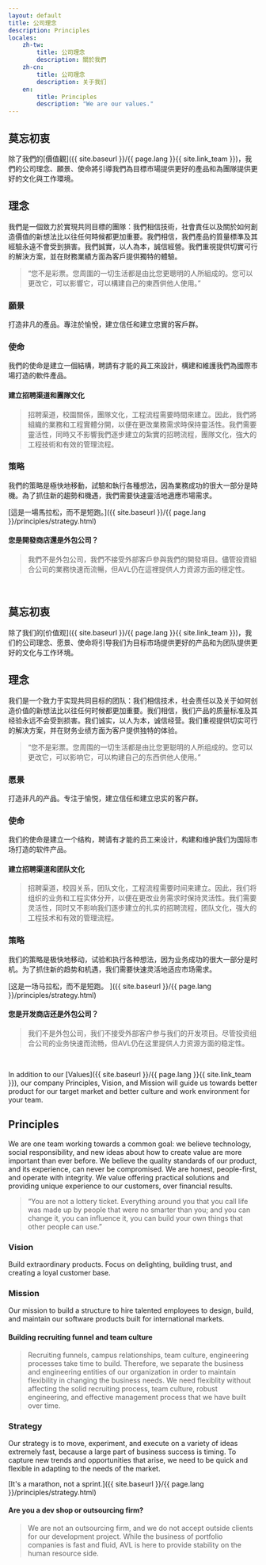 ```yaml
---
layout: default
title: 公司理念
description: Principles
locales:
    zh-tw:
        title: 公司理念
        description: 關於我們
    zh-cn:
        title: 公司理念
        description: 关于我们
    en:
        title: Principles
        description: "We are our values."
---
```


<a name="zh-tw"></a>

## 莫忘初衷
除了我們的[價值觀]({{ site.baseurl }}/{{ page.lang }}{{ site.link_team }})，我們的公司理念、願景、使命將引導我們為目標市場提供更好的產品和為團隊提供更好的文化與工作環境。

## 理念

我們是一個致力於實現共同目標的團隊：我們相信技術，社會責任以及關於如何創造價值的新想法比以往任何時候都更加重要。我們相信，我們產品的質量標準及其經驗永遠不會受到損害。我們誠實，以人為本，誠信經營。我們重視提供切實可行的解決方案，並在財務業績方面為客戶提供獨特的體驗。

>“您不是彩票。您周圍的一切生活都是由比您更聰明的人所組成的。您可以更改它，可以影響它，可以構建自己的東西供他人使用。”

### 願景

打造非凡的產品。專注於愉悅，建立信任和建立忠實的客戶群。

### 使命

我們的使命是建立一個結構，聘請有才能的員工來設計，構建和維護我們為國際市場打造的軟件產品。

#### 建立招聘渠道和團隊文化

> 招聘渠道，校園關係，團隊文化，工程流程需要時間來建立。因此，我們將組織的業務和工程實體分開，以便在更改業務需求時保持靈活性。我們需要靈活性，同時又不影響我們逐步建立的紮實的招聘流程，團隊文化，強大的工程技術和有效的管理流程。

### 策略

我們的策略是極快地移動，試驗和執行各種想法，因為業務成功的很大一部分是時機。為了抓住新的趨勢和機遇，我們需要快速靈活地適應市場需求。

[這是一場馬拉松，而不是短跑。]({{ site.baseurl }}/{{ page.lang }}/principles/strategy.html)


#### 您是開發商店還是外包公司？

> 我們不是外包公司，我們不接受外部客戶參與我們的開發項目。儘管投資組合公司的業務快速而流暢，但AVL仍在這裡提供人力資源方面的穩定性。


<br>

<a name="zh-cn"></a>

## 莫忘初衷

除了我们的[价值观]({{ site.baseurl }}/{{ page.lang }}{{ site.link_team }})，我们的公司理念、愿景、使命将引导我们为目标市场提供更好的产品和为团队提供更好的文化与工作环境。

## 理念

我们是一个致力于实现共同目标的团队：我们相信技术，社会责任以及关于如何创造价值的新想法比以往任何时候都更加重要。我们相信，我们产品的质量标准及其经验永远不会受到损害。我们诚实，以人为本，诚信经营。我们重视提供切实可行的解决方案，并在财务业绩方面为客户提供独特的体验。

>“您不是彩票。您周围的一切生活都是由比您更聪明的人所组成的。您可以更改它，可以影响它，可以构建自己的东西供他人使用。”

### 愿景

打造非凡的产品。专注于愉悦，建立信任和建立忠实的客户群。

### 使命

我们的使命是建立一个结构，聘请有才能的员工来设计，构建和维护我们为国际市场打造的软件产品。

#### 建立招聘渠道和团队文化

> 招聘渠道，校园关系，团队文化，工程流程需要时间来建立。因此，我们将组织的业务和工程实体分开，以便在更改业务需求时保持灵活性。我们需要灵活性，同时又不影响我们逐步建立的扎实的招聘流程，团队文化，强大的工程技术和有效的管理流程。

### 策略

我们的策略是极快地移动，试验和执行各种想法，因为业务成功的很大一部分是时机。为了抓住新的趋势和机遇，我们需要快速灵活地适应市场需求。

[这是一场马拉松，而不是短跑。 ]({{ site.baseurl }}/{{ page.lang }}/principles/strategy.html)


#### 您是开发商店还是外包公司？

> 我们不是外包公司，我们不接受外部客户参与我们的开发项目。尽管投资组合公司的业务快速而流畅，但AVL仍在这里提供人力资源方面的稳定性。


<br>

<a name="en"></a>

In addition to our [Values]({{ site.baseurl }}/{{ page.lang }}{{ site.link_team }}), our company Principles, Vision, and Mission will guide us towards better product for our target market and better culture and work environment for your team. 

## Principles

We are one team working towards a common goal: we believe technology, social responsibility, and new ideas about how to create value are more important than ever before. We believe the quality standards of our product, and its experience, can never be compromised. We are honest, people-first, and operate with integrity.  We value offering practical solutions and providing unique experience to our customers, over financial results.

> “You are not a lottery ticket. Everything around you that you call life was made up by people that were no smarter than you; and you can change it, you can influence it, you can build your own things that other people can use.”

### Vision

Build extraordinary products. Focus on delighting, building trust, and creating a loyal customer base.

### Mission

Our mission to build a structure to hire talented employees to design, build, and maintain our software products built for international markets. 

#### Building recruiting funnel and team culture

> Recruiting funnels, campus relationships, team culture, engineering processes take time to build. Therefore, we separate the business and engineering entities of our organization in order to maintain flexibility in changing the business needs. We need flexiblity without affecting the solid recruiting process, team culture, robust engineering, and effective management process that we have built over time.

### Strategy

Our strategy is to move, experiment, and execute on a variety of ideas extremely fast, because a large part of business success is timing. To capture new trends and opportunities that arise, we need to be quick and flexible in adapting to the needs of the market.

[It's a marathon, not a sprint.]({{ site.baseurl }}/{{ page.lang }}/principles/strategy.html)


#### Are you a dev shop or outsourcing firm?

> We are not an outsourcing firm, and we do not accept outside clients for our development project. While the business of portfolio companies is fast and fluid, AVL is here to provide stability on the human resource side. 
